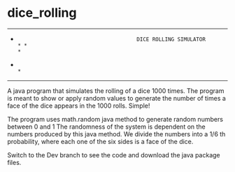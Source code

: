 # dice_rolling

********************************************************************************************************************************                                                                                                                             *
*                                           DICE ROLLING SIMULATOR                                                            * *                                                                                                                             *
*                                                                                                                             *
*******************************************************************************************************************************

A java program that simulates the rolling of a dice 1000 times. The program is meant to show or apply random values to generate the number of times a face of the dice appears in the 1000 rolls. Simple!

The program uses math.random java method to generate random numbers between 0 and 1
The randomness of the system is dependent on the numbers produced by this java method.
We divide the numbers into a 1/6 th probability, where each one of the  six sides is a face of the dice.

Switch to the Dev branch to see the code and download the java package files.
